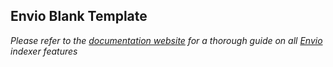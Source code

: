 ## Envio Blank Template

_Please refer to the [documentation website](https://docs.envio.dev) for a thorough guide on all [Envio](https://envio.dev) indexer features_
